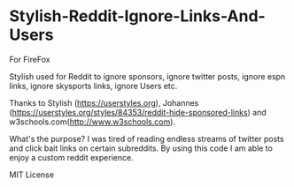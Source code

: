 # Stylish-Reddit-Ignore-Links-And-Users

For FireFox

Stylish used for Reddit to ignore sponsors, ignore twitter posts, ignore espn links, ignore skysports links, ignore Users etc.

Thanks to Stylish (https://userstyles.org), Johannes (https://userstyles.org/styles/84353/reddit-hide-sponsored-links) and w3schools.com(http://www.w3schools.com).

What's the purpose?
I was tired of reading endless streams of twitter posts and click bait links on certain subreddits. By using this code I am able to enjoy a custom reddit experience.

MIT License


